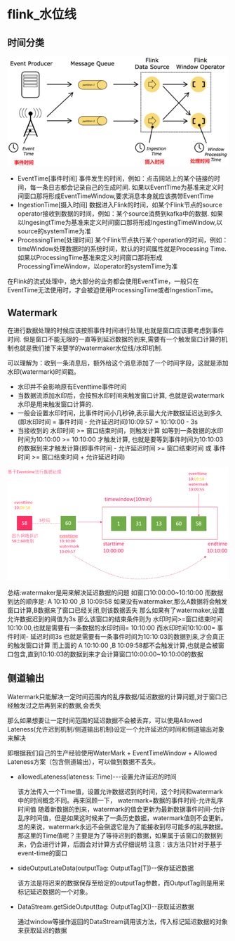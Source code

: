 # flink_水位线


## 时间分类

![alt text](flink_水位线/flink时间.png)


- EventTime[事件时间]
  事件发生的时间，例如：点击网站上的某个链接的时间，每一条日志都会记录自己的生成时间. 如果以EventTime为基准来定义时间窗口那将形成EventTimeWindow,要求消息本身就应该携带EventTime
- IngestionTime[摄入时间]
  数据进入Flink的时间，如某个Flink节点的source operator接收到数据的时间，例如：某个source消费到kafka中的数据. 如果以IngesingtTime为基准来定义时间窗口那将形成IngestingTimeWindow,以source的systemTime为准
- ProcessingTime[处理时间]
  某个Flink节点执行某个operation的时间，例如：timeWindow处理数据时的系统时间，默认的时间属性就是Processing Time. 如果以ProcessingTime基准来定义时间窗口那将形成ProcessingTimeWindow，以operator的systemTime为准


在Flink的流式处理中，绝大部分的业务都会使用EventTime，一般只在EventTime无法使用时，才会被迫使用ProcessingTime或者IngestionTime。



## Watermark


在进行数据处理的时候应该按照事件时间进行处理,也就是窗口应该要考虑到事件时间. 但是窗口不能无限的一直等到延迟数据的到来,需要有一个触发窗口计算的机制也就是我们接下来要学的watermaker水位线/水印机制.

可以理解为：收到一条消息后，额外给这个消息添加了一个时间字段，这就是添加水印(watermark)时间戳。

- 水印并不会影响原有Eventtime事件时间
- 当数据流添加水印后，会按照水印时间来触发窗口计算, 也就是说watermark水印是用来触发窗口计算的.
- 一般会设置水印时间，比事件时间小几秒钟,表示最大允许数据延迟达到多久(即水印时间 = 事件时间 - 允许延迟时间)10:09:57 =  10:10:00  - 3s  
- 当接收到的 水印时间 >= 窗口结束时间，则触发计算 如等到一条数据的水印时间为10:10:00 >= 10:10:00 才触发计算, 也就是要等到事件时间为10:10:03的数据到来才触发计算(即事件时间 - 允许延迟时间 >= 窗口结束时间 或 事件时间 >= 窗口结束时间 + 允许延迟时间)


![alt text](flink_水位线/水位线案例.png)


总结:watermaker是用来解决延迟数据的问题
如窗口10:00:00~10:10:00
而数据到达的顺序是: A 10:10:00  ,B 10:09:58
如果没有watermaker,那么A数据将会触发窗口计算,B数据来了窗口已经关闭,则该数据丢失
那么如果有了watermaker,设置允许数据迟到的阈值为3s
那么该窗口的结束条件则为 水印时间>=窗口结束时间10:10:00,也就是需要有一条数据的水印时间= 10:10:00
而水印时间10:10:00= 事件时间- 延迟时间3s
也就是需要有一条事件时间为10:10:03的数据到来,才会真正的触发窗口计算
而上面的 A 10:10:00  ,B 10:09:58都不会触发计算,也就是会被窗口包含,直到10:10:03的数据到来才会计算窗口10:00:00~10:10:00的数据



## 侧道输出



Watermark只能解决一定时间范围内的乱序数据/延迟数据的计算问题,对于窗口已经触发过之后再到来的数据,会丢失

那么如果想要让一定时间范围的延迟数据不会被丢弃，可以使用Allowed Lateness(允许迟到机制/侧道输出机制)设定一个允许延迟的时间和侧道输出对象来解决

即根据我们自己的生产经验使用WaterMark + EventTimeWindow + Allowed Lateness方案（包含侧道输出），可以做到数据不丢失。


- allowedLateness(lateness: Time)---设置允许延迟的时间

    该方法传入一个Time值，设置允许数据迟到的时间，这个时间和watermark中的时间概念不同。再来回顾一下，
    watermark=数据的事件时间-允许乱序时间值
    随着新数据的到来，watermark的值会更新为最新数据事件时间-允许乱序时间值，但是如果这时候来了一条历史数据，watermark值则不会更新。
    总的来说，watermark永远不会倒退它是为了能接收到尽可能多的乱序数据。
    那这里的Time值呢？主要是为了等待迟到的数据，如果属于该窗口的数据到来，仍会进行计算，后面会对计算方式仔细说明
    注意：该方法只针对于基于event-time的窗口

- sideOutputLateData(outputTag: OutputTag[T])--保存延迟数据

    该方法是将迟来的数据保存至给定的outputTag参数，而OutputTag则是用来标记延迟数据的一个对象。

- DataStream.getSideOutput(tag: OutputTag[X])--获取延迟数据
    
    通过window等操作返回的DataStream调用该方法，传入标记延迟数据的对象来获取延迟的数据












